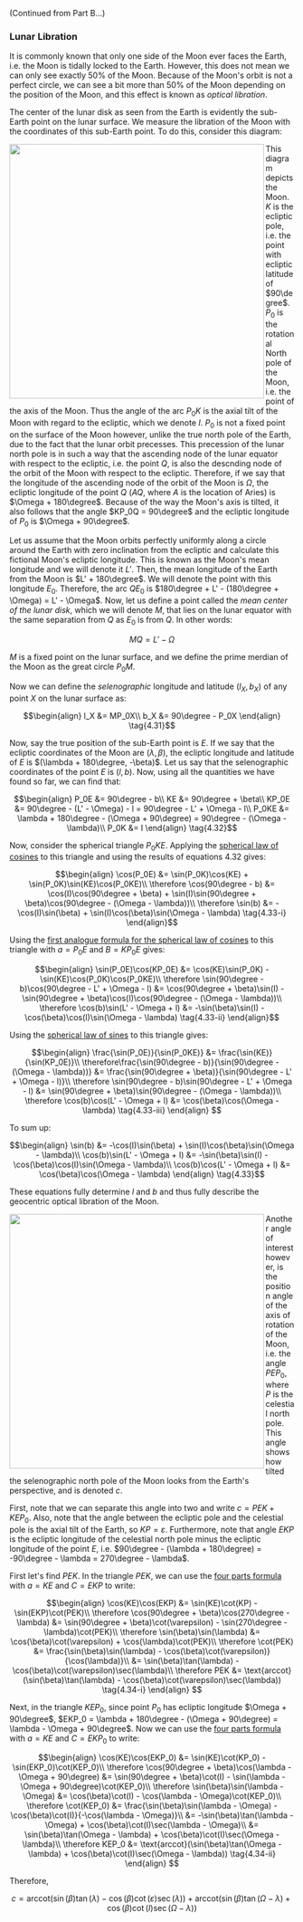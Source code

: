 (Continued from Part B...)

### Lunar Libration
It is commonly known that only one side of the Moon ever faces the Earth, i.e. the Moon is tidally locked to the Earth. However, this does not mean we can only see exactly $50$% of the Moon. Because of the Moon's orbit is not a perfect circle, we can see a bit more than $50$% of the Moon depending on the position of the Moon, and this effect is known as *optical libration*.

The center of the lunar disk as seen from the Earth is evidently the sub-Earth point on the lunar surface. We measure the libration of the Moon with the coordinates of this sub-Earth point. To do this, consider this diagram:

<img align="left" src="https://github.com/CitruzSquared/essays/assets/23460281/8d98a4a1-4c9c-4026-8afc-e384801c62bb" width="450"/> This diagram depicts the Moon. $K$ is the ecliptic pole, i.e. the point with ecliptic latitude of $90\degree$. $P_0$ is the rotational North pole of the Moon, i.e. the point of the axis of the Moon. Thus the angle of the arc $P_0K$ is the axial tilt of the Moon with regard to the ecliptic, which we denote $I$. $P_0$ is not a fixed point on the surface of the Moon however, unlike the true north pole of the Earth, due to the fact that the lunar orbit precesses. This precession of the lunar north pole is in such a way that the ascending node of the lunar equator with respect to the ecliptic, i.e. the point $Q$, is also the descnding node of the orbit of the  Moon with respect to the ecliptic. Therefore, if we say that the longitude of the ascending node of the orbit of the Moon is $\Omega$, the ecliptic longitude of the point $Q$ ($AQ$, where $A$ is the location of Aries) is $\Omega + 180\degree$. Because of the way the Moon's axis is tilted, it also follows that the angle $KP_0Q = 90\degree$ and the ecliptic longitude of $P_0$ is $\Omega + 90\degree$.

Let us assume that the Moon orbits perfectly uniformly along a circle around the Earth with zero inclination from the ecliptic and calculate this fictional Moon's ecliptic longitude. This is known as the Moon's mean longitude and we will denote it $L'$. Then, the mean longitude of the Earth from the Moon is $L' + 180\degree$. We will denote the point with this longitude $E_0$. Therefore, the arc $QE_0$ is $180\degree + L' - (180\degree + \Omega) = L' - \Omega$. Now, let us define a point called the *mean center of the lunar disk*, which we will denote $M$, that lies on the lunar equator with the same separation from $Q$ as $E_0$ is from $Q$. In other words:
```math
MQ = L' - \Omega \tag{4.30}
```
$M$ is a fixed point on the lunar surface, and we define the prime merdian of the Moon as the great circle $P_0M$.

Now we can define the *selenographic* longitude and latitude $(l_X, b_X)$ of any point $X$ on the lunar surface as:
```math
\begin{align}
l_X &= MP_0X\\
b_X &= 90\degree - P_0X
\end{align} \tag{4.31}
```
Now, say the true position of the sub-Earth point is $E$. If we say that the ecliptic coordinates of the Moon are $(\lambda, \beta)$, the ecliptic longitude and latitude of $E$ is $(\lambda + 180\degree, -\beta)$. Let us say that the selenographic coordinates of the point $E$ is $(l, b)$. Now, using all the quantities we have found so far, we can find that:
```math
\begin{align}
P_0E &= 90\degree - b\\
KE &= 90\degree + \beta\\
KP_0E &= 90\degree - (L' - \Omega) - l = 90\degree - L' + \Omega - l\\
P_0KE &= \lambda + 180\degree - (\Omega + 90\degree) = 90\degree - (\Omega - \lambda)\\
P_0K &= I
\end{align} \tag{4.32}
```
Now, consider the spherical triangle $P_0KE$. Applying the [spherical law of cosines](https://en.wikipedia.org/wiki/Spherical_law_of_cosines) to this triangle and using the results of equations $4.32$ gives:
```math
\begin{align}
\cos(P_0E) &= \sin(P_0K)\cos(KE) + \sin(P_0K)\sin(KE)\cos(P_0KE)\\
\therefore \cos(90\degree - b) &= \cos(I)\cos(90\degree + \beta) + \sin(I)\sin(90\degree + \beta)\cos(90\degree - (\Omega - \lambda))\\
\therefore \sin(b) &= -\cos(I)\sin(\beta) + \sin(I)\cos(\beta)\sin(\Omega - \lambda) \tag{4.33-i}
\end{align}
```
Using the [first analogue formula for the spherical law of cosines](https://proofwiki.org/wiki/Analogue_Formula_for_Spherical_Law_of_Cosines) to this triangle with $a = P_0E$ and $B = KP_0E$ gives:
```math
\begin{align}
\sin(P_0E)\cos(KP_0E) &= \cos(KE)\sin(P_0K) - \sin(KE)\cos(P_0K)\cos(P_0KE)\\
\therefore \sin(90\degree - b)\cos(90\degree - L' + \Omega - l) &= \cos(90\degree + \beta)\sin(I) - \sin(90\degree + \beta)\cos(I)\cos(90\degree - (\Omega - \lambda))\\
\therefore \cos(b)\sin(L' - \Omega + l) &= -\sin(\beta)\sin(I) - \cos(\beta)\cos(I)\sin(\Omega - \lambda)  \tag{4.33-ii}
\end{align}
```
Using the [spherical law of sines](https://proofwiki.org/wiki/Spherical_Law_of_Sines) to this triangle gives:
```math
\begin{align}
\frac{\sin(P_0E)}{\sin(P_0KE)} &= \frac{\sin(KE)}{\sin(KP_0E)}\\
\therefore\frac{\sin(90\degree - b)}{\sin(90\degree - (\Omega - \lambda))} &= \frac{\sin(90\degree + \beta)}{\sin(90\degree - L' + \Omega - l)}\\
\therefore \sin(90\degree - b)\sin(90\degree - L' + \Omega - l) &= \sin(90\degree + \beta)\sin(90\degree - (\Omega - \lambda))\\
\therefore \cos(b)\cos(L' - \Omega + l) &= \cos(\beta)\cos(\Omega - \lambda) \tag{4.33-iii}
\end{align} 
```
To sum up:
```math
\begin{align}
\sin(b) &= -\cos(I)\sin(\beta) + \sin(I)\cos(\beta)\sin(\Omega - \lambda)\\
\cos(b)\sin(L' - \Omega + l) &= -\sin(\beta)\sin(I) - \cos(\beta)\cos(I)\sin(\Omega - \lambda)\\
\cos(b)\cos(L' - \Omega + l) &= \cos(\beta)\cos(\Omega - \lambda)
\end{align} \tag{4.33}
```
These equations fully determine $l$ and $b$ and thus fully describe the geocentric optical libration of the Moon.

<img align="left" src="https://github.com/CitruzSquared/essays/assets/23460281/06f33473-be13-4289-a60b-0dfe00e8ce70" width="450"/> Another angle of interest however, is the position angle of the axis of rotation of the Moon, i.e. the angle $PEP_0$, where $P$ is the celestial north pole. This angle shows how tilted the selenographic north pole of the Moon looks from the Earth's perspective, and is denoted $c$.

First, note that we can separate this angle into two and write $c = PEK + KEP_0$. Also, note that the angle between the ecliptic pole and the celestial pole is the axial tilt of the Earth, so $KP = \varepsilon$. Furthermore, note that angle $EKP$ is the ecliptic longitude of the celestial north pole minus the ecliptic longitude of the point $E$, i.e. $90\degree - (\lambda + 180\degree) = -90\degree - \lambda = 270\degree - \lambda$.

First let's find $PEK$. In the triangle $PEK$, we can use the [four parts formula](https://proofwiki.org/wiki/Four-Parts_Formula) with $a = KE$ and $C = EKP$ to write:

```math
\begin{align}
\cos(KE)\cos(EKP) &= \sin(KE)\cot(KP) - \sin(EKP)\cot(PEK)\\
\therefore \cos(90\degree + \beta)\cos(270\degree - \lambda) &= \sin(90\degree + \beta)\cot(\varepsilon) - \sin(270\degree - \lambda)\cot(PEK)\\
\therefore \sin(\beta)\sin(\lambda) &= \cos(\beta)\cot(\varepsilon) + \cos(\lambda)\cot(PEK)\\
\therefore \cot(PEK) &= \frac{\sin(\beta)\sin(\lambda) - \cos(\beta)\cot(\varepsilon)}{\cos(\lambda)}\\
&= \sin(\beta)\tan(\lambda) - \cos(\beta)\cot(\varepsilon)\sec(\lambda)\\
\therefore PEK &= \text{arccot}(\sin(\beta)\tan(\lambda) - \cos(\beta)\cot(\varepsilon)\sec(\lambda)) \tag{4.34-i}
\end{align} 
```
Next, in the triangle $KEP_0$, since point $P_0$ has ecliptic longitude $\Omega + 90\degree$, $EKP_0 = \lambda + 180\degree - (\Omega + 90\degree) = \lambda - \Omega + 90\degree$. Now we can use the [four parts formula](https://proofwiki.org/wiki/Four-Parts_Formula) with $a = KE$ and $C = EKP_0$ to write:
```math
\begin{align}
\cos(KE)\cos(EKP_0) &= \sin(KE)\cot(KP_0) - \sin(EKP_0)\cot(KEP_0)\\
\therefore \cos(90\degree + \beta)\cos(\lambda - \Omega + 90\degree) &= \sin(90\degree + \beta)\cot(I) - \sin(\lambda - \Omega + 90\degree)\cot(KEP_0)\\
\therefore \sin(\beta)\sin(\lambda - \Omega) &= \cos(\beta)\cot(I) - \cos(\lambda - \Omega)\cot(KEP_0)\\
\therefore \cot(KEP_0) &= \frac{\sin(\beta)\sin(\lambda - \Omega) - \cos(\beta)\cot(I)}{-\cos(\lambda - \Omega)}\\
&= -\sin(\beta)\tan(\lambda - \Omega) + \cos(\beta)\cot(I)\sec(\lambda - \Omega)\\
&= \sin(\beta)\tan(\Omega - \lambda) + \cos(\beta)\cot(I)\sec(\Omega - \lambda)\\
\therefore KEP_0 &= \text{arccot}(\sin(\beta)\tan(\Omega - \lambda) + \cos(\beta)\cot(I)\sec(\Omega - \lambda)) \tag{4.34-ii}
\end{align} 
```
Therefore,
```math
c = \text{arccot}(\sin(\beta)\tan(\lambda) - \cos(\beta)\cot(\varepsilon)\sec(\lambda)) + \text{arccot}(\sin(\beta)\tan(\Omega - \lambda) + \cos(\beta)\cot(I)\sec(\Omega - \lambda)) \tag{4.35}
```
